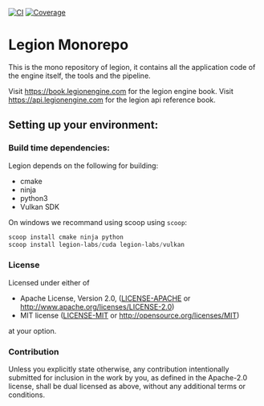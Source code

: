 [![CI](https://github.com/legion-labs/legion/actions/workflows/ci.yml/badge.svg)](https://github.com/legion-labs/legion/actions/workflows/ci.yml)
[![Coverage](https://automatic-enigma-88dd86da.pages.github.io/coverage/badges/flat.svg)](https://legion-labs.github.io/legion/coverage/index.html)

# Legion Monorepo

This is the  mono repository of legion, it contains all the application code of the engine itself, the tools and the pipeline.

Visit https://book.legionengine.com for the legion engine book.
Visit https://api.legionengine.com for the legion api reference book.

## Setting up your environment:

### Build time dependencies:

Legion depends on the following for building:

* cmake
* ninja
* python3
* Vulkan SDK

On windows we recommand using scoop using `scoop`:

```powershell
scoop install cmake ninja python
scoop install legion-labs/cuda legion-labs/vulkan
```

### License

Licensed under either of

 * Apache License, Version 2.0, ([LICENSE-APACHE](LICENSE-APACHE) or http://www.apache.org/licenses/LICENSE-2.0)
 * MIT license ([LICENSE-MIT](LICENSE-MIT) or http://opensource.org/licenses/MIT)

at your option.

### Contribution

Unless you explicitly state otherwise, any contribution intentionally submitted for inclusion in the work by you, as defined in the Apache-2.0 license, shall be dual licensed as above, without any
additional terms or conditions.
